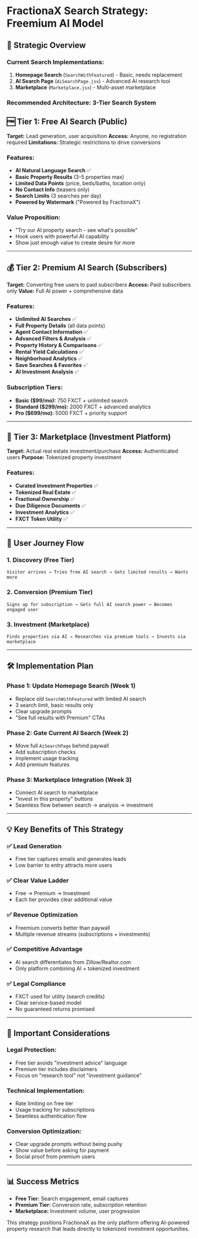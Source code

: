 # FractionaX Search Strategy: Freemium AI Model

## 🎯 Strategic Overview

### Current Search Implementations:
1. **Homepage Search** (`SearchWithFeatured`) - Basic, needs replacement
2. **AI Search Page** (`AiSearchPage.jsx`) - Advanced AI research tool  
3. **Marketplace** (`Marketplace.jsx`) - Multi-asset marketplace

### Recommended Architecture: 3-Tier Search System

## 🆓 **Tier 1: Free AI Search (Public)**
**Target:** Lead generation, user acquisition
**Access:** Anyone, no registration required
**Limitations:** Strategic restrictions to drive conversions

### Features:
- **AI Natural Language Search** ✅
- **Basic Property Results** (3-5 properties max)
- **Limited Data Points** (price, beds/baths, location only)
- **No Contact Info** (teasers only)
- **Search Limits** (3 searches per day)
- **Powered by Watermark** ("Powered by FractionaX")

### Value Proposition:
- "Try our AI property search - see what's possible"
- Hook users with powerful AI capability
- Show just enough value to create desire for more

---

## 💰 **Tier 2: Premium AI Search (Subscribers)**
**Target:** Converting free users to paid subscribers
**Access:** Paid subscribers only
**Value:** Full AI power + comprehensive data

### Features:
- **Unlimited AI Searches** ✅
- **Full Property Details** (all data points)
- **Agent Contact Information** ✅
- **Advanced Filters & Analysis** ✅
- **Property History & Comparisons** ✅
- **Rental Yield Calculations** ✅
- **Neighborhood Analytics** ✅
- **Save Searches & Favorites** ✅
- **AI Investment Analysis** ✅

### Subscription Tiers:
- **Basic ($99/mo):** 750 FXCT + unlimited search
- **Standard ($299/mo):** 2000 FXCT + advanced analytics
- **Pro ($699/mo):** 5000 FXCT + priority support

---

## 🏢 **Tier 3: Marketplace (Investment Platform)**
**Target:** Actual real estate investment/purchase
**Access:** Authenticated users
**Purpose:** Tokenized property investment

### Features:
- **Curated Investment Properties** ✅
- **Tokenized Real Estate** ✅
- **Fractional Ownership** ✅
- **Due Diligence Documents** ✅
- **Investment Analytics** ✅
- **FXCT Token Utility** ✅

---

## 🔄 **User Journey Flow**

### 1. **Discovery (Free Tier)**
```
Visitor arrives → Tries free AI search → Gets limited results → Wants more
```

### 2. **Conversion (Premium Tier)**  
```
Signs up for subscription → Gets full AI search power → Becomes engaged user
```

### 3. **Investment (Marketplace)**
```
Finds properties via AI → Researches via premium tools → Invests via marketplace
```

---

## 🛠 **Implementation Plan**

### Phase 1: Update Homepage Search (Week 1)
- Replace old `SearchWithFeatured` with limited AI search
- 3 search limit, basic results only
- Clear upgrade prompts
- "See full results with Premium" CTAs

### Phase 2: Gate Current AI Search (Week 2)
- Move full `AiSearchPage` behind paywall
- Add subscription checks
- Implement usage tracking
- Add premium features

### Phase 3: Marketplace Integration (Week 3)
- Connect AI search to marketplace
- "Invest in this property" buttons
- Seamless flow between search → analysis → investment

---

## 💡 **Key Benefits of This Strategy**

### ✅ **Lead Generation**
- Free tier captures emails and generates leads
- Low barrier to entry attracts more users

### ✅ **Clear Value Ladder**
- Free → Premium → Investment
- Each tier provides clear additional value

### ✅ **Revenue Optimization**
- Freemium converts better than paywall
- Multiple revenue streams (subscriptions + investments)

### ✅ **Competitive Advantage**
- AI search differentiates from Zillow/Realtor.com
- Only platform combining AI + tokenized investment

### ✅ **Legal Compliance**
- FXCT used for utility (search credits)
- Clear service-based model
- No guaranteed returns promised

---

## 🚨 **Important Considerations**

### Legal Protection:
- Free tier avoids "investment advice" language
- Premium tier includes disclaimers
- Focus on "research tool" not "investment guidance"

### Technical Implementation:
- Rate limiting on free tier
- Usage tracking for subscriptions
- Seamless authentication flow

### Conversion Optimization:
- Clear upgrade prompts without being pushy  
- Show value before asking for payment
- Social proof from premium users

---

## 📊 **Success Metrics**

- **Free Tier:** Search engagement, email captures
- **Premium Tier:** Conversion rate, subscription retention  
- **Marketplace:** Investment volume, user progression

This strategy positions FractionaX as the only platform offering AI-powered property research that leads directly to tokenized investment opportunities.

